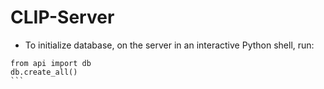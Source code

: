 # CLIP-Server

- To initialize database, on the server in an interactive Python shell, run:
````
from api import db
db.create_all()
```